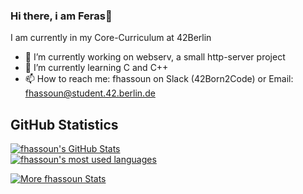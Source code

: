 ### Hi there, i am Feras👋

I am currently in my Core-Curriculum at 42Berlin 

- 🔭 I’m currently working on webserv, a small http-server project
- 🌱 I’m currently learning C and C++
- 📫 How to reach me: fhassoun on Slack (42Born2Code) or Email: fhassoun@student.42.berlin.de

## GitHub Statistics
[![fhassoun's GitHub Stats](https://github-readme-stats.vercel.app/api?username=fhassoun&show_icons=true&theme=radical)](https://github.com/fhassoun?tab=overview)
<br>
<a href="https://github.com/fhassoun?tab=overview">
<img align="center" alt="fhassoun's most used languages" src="https://github-readme-stats.vercel.app/api/top-langs/?username=fhassoun&layout=compact&langs_count=9&theme=radical&exclude_repo=Optifine-Mod-Coder-Pack-1.16.1,Projects"/>
<p><img align="center" src="https://github-readme-streak-stats.herokuapp.com/?user=fhassoun&theme=radical" alt="More fhassoun Stats" /></p>
</a>
<!--
**fhassoun/fhassoun** is a ✨ _special_ ✨ repository because its `README.md` (this file) appears on your GitHub profile.

Here are some ideas to get you started:

- 👯 I’m looking to collaborate on ...
- 🤔 I’m looking for help with ...
- 💬 Ask me about ...
- 😄 Pronouns: ...
- ⚡ Fun fact: ...


-->
